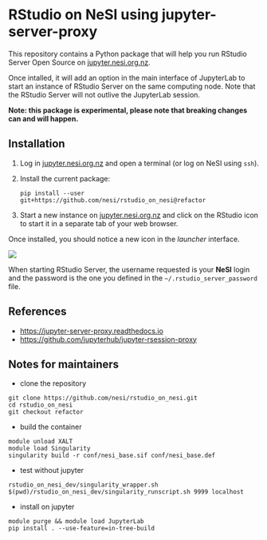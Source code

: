 # RStudio on NeSI using jupyter-server-proxy

This repository contains a Python package that will help you run RStudio Server Open Source on [jupyter.nesi.org.nz](https://jupyter.nesi.org.nz).

Once intalled, it will add an option in the main interface of JupyterLab to start an instance of RStudio Server on the same computing node.
Note that the RStudio Server will not outlive the JupyterLab session.

**Note: this package is experimental, please note that breaking changes can and will happen.**


## Installation

1. Log in [jupyter.nesi.org.nz](https://jupyter.nesi.org.nz) and open a terminal (or log on NeSI using `ssh`).

2. Install the current package:
   ```
   pip install --user git+https://github.com/nesi/rstudio_on_nesi@refactor
   ```

3. Start a new instance on [jupyter.nesi.org.nz](https://jupyter.nesi.org.nz) and click on the RStudio icon to start it in a separate tab of your web browser.

Once installed, you should notice a new icon in the *launcher* interface.

![](launcher.png)

When starting RStudio Server, the username requested is your **NeSI** login and the password is the one you defined in the `~/.rstudio_server_password` file.


## References

- https://jupyter-server-proxy.readthedocs.io
- https://github.com/jupyterhub/jupyter-rsession-proxy


## Notes for maintainers

- clone the repository

```
git clone https://github.com/nesi/rstudio_on_nesi.git
cd rstudio_on_nesi
git checkout refactor
```

- build the container

```
module unload XALT
module load Singularity
singularity build -r conf/nesi_base.sif conf/nesi_base.def
```

- test without jupyter

```
rstudio_on_nesi_dev/singularity_wrapper.sh $(pwd)/rstudio_on_nesi_dev/singularity_runscript.sh 9999 localhost
```

- install on jupyter

```
module purge && module load JupyterLab
pip install . --use-feature=in-tree-build
```
